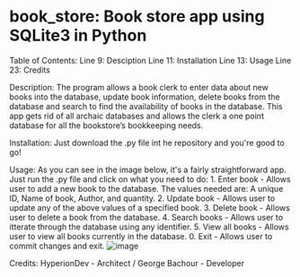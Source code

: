 # book_store: Book store app using SQLite3 in Python

Table of Contents:
Line 9: Desciption
Line 11: Installation
Line 13: Usage
Line 23: Credits

Description: The program allows a book clerk to enter data about new books into the database, update book information, delete books from the database and search to find the availability of books in the database. This app gets rid of all archaic databases and allows the clerk a one point database for all the bookstore’s bookkeeping needs. 

Installation: Just download the .py file int he repository and you're good to go!

Usage: As you can see in the image below, it's a fairly straightforward app. Just run the .py file and click on what you need to do: 
      1. Enter book - Allows user to add a new book to the database. The values needed are: A unique ID, Name of book, Author, and quantity. 
      2. Update book - Allows user to update any of the above values of a specified book.
      3. Delete book - Allows user to delete a book from the database.
      4. Search books - Allows user to itterate through the database using any identifier.
      5. View all books - Allows user to view all books currently in the database.
      0. Exit - Allows user to commit changes and exit. 
      ![image](https://user-images.githubusercontent.com/76833694/213678667-7fffcc7b-c2f4-49ef-ba93-a6f7b931460e.png)
      
      
Credits: HyperionDev - Architect / George Bachour - Developer
